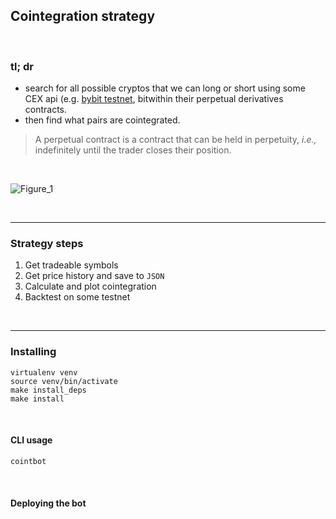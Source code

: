## Cointegration strategy

<br>

### tl; dr

* search for all possible cryptos that we can long or short using some CEX api (e.g. [bybit testnet](https://testnet.bybit.com/), bitwithin their perpetual derivatives contracts. 
* then find what pairs are cointegrated.


> A perpetual contract is a contract that can be held in perpetuity, *i.e.,* indefinitely until the trader closes their position.

<br>

![Figure_1](https://user-images.githubusercontent.com/1130416/200725753-ed0b3da4-72d9-494a-b63a-9a5eff54e3f8.png)


<br>

---
### Strategy steps

1. Get tradeable symbols
2. Get price history and save to `JSON`
3. Calculate and plot cointegration
4. Backtest on some testnet


<br>


---
### Installing

```
virtualenv venv
source venv/bin/activate
make install_deps
make install
```

<br>



#### CLI usage

``` 
cointbot
```

<br>

#### Deploying the bot


<br>
